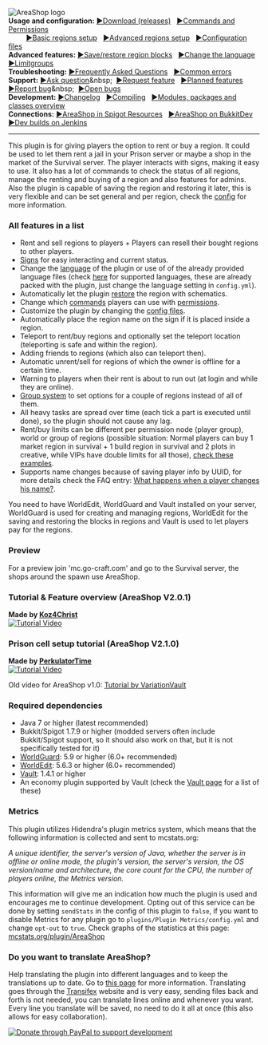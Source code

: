 ![AreaShop logo](https://cloud.githubusercontent.com/assets/6951068/9471294/f016d8ee-4b4f-11e5-9bda-d61b1c423ebb.png)<br/>
**Usage and configuration:**
[►Download (releases)](https://github.com/NLthijs48/AreaShop/releases)&nbsp;&nbsp;
[►Commands and Permissions](https://github.com/NLthijs48/AreaShop/wiki/Commands-and-Permissions)
<br/>&nbsp;&nbsp;&nbsp;&nbsp;&nbsp;&nbsp;&nbsp;&nbsp;
[►Basic regions setup](https://github.com/NLthijs48/AreaShop/wiki/Basic-regions-setup)&nbsp;&nbsp;
[►Advanced regions setup](https://github.com/NLthijs48/AreaShop/wiki/Advanced-regions-setup)&nbsp;&nbsp;
[►Configuration files](https://github.com/NLthijs48/AreaShop/wiki/The-config-system)<br/>
**Advanced features:**
[►Save/restore region blocks](https://github.com/NLthijs48/AreaShop/wiki/Region-blocks-save-restore)&nbsp;&nbsp;
[►Change the language](https://github.com/NLthijs48/AreaShop/wiki/Language-support)&nbsp;&nbsp;
[►Limitgroups](https://github.com/NLthijs48/AreaShop/wiki/Limitgroups-information-and-examples)<br/>
**Troubleshooting:**
[►Frequently Asked Questions](https://github.com/NLthijs48/AreaShop/wiki/Frequently-Asked-Questions)&nbsp;&nbsp;
[►Common errors](https://github.com/NLthijs48/AreaShop/wiki/Common-errors)<br/>
**Support:**
[►Ask question](https://github.com/NLthijs48/AreaShop/issues/new?body=Indicate%20the%20steps%20you%20did%20while%20encountering%20the%20problem,%20the%20expected%20outcome,%20and%20the%20actual%20outcome.%20Provide%20links%20to%20your%20config.yml,%20default.yml%20and%20groups.yml%20files%20(use%20pastebin.com%20or%20similar).%20Also%20provide%20a%20full%20startup%20log%20of%20your%20server%20(this%20indicates%20the%20plugin%20versions%20used).&labels=Support)&nbsp;&nbsp;
[►Request feature](https://github.com/NLthijs48/AreaShop/issues/new?body=Describe%20the%20feature%20with%20as%20much%20detail%20as%20possible:%20command,%20permissions,%20messages%20in%20chat,%20etc.%20Also%20indicate%20for%20which%20situations%20you%20would%20use%20it%20and%20why%20it%20should%20be%20added.&labels=Feature)&nbsp;&nbsp;
[►Planned features](https://github.com/NLthijs48/AreaShop/labels/Feature)&nbsp;&nbsp;
[►Report bug](https://github.com/NLthijs48/AreaShop/issues/new?body=Indicate%20the%20steps%20you%20did%20while%20encountering%20the%20problem,%20the%20expected%20outcome,%20and%20the%20actual%20outcome.%20Provide%20links%20to%20your%20config.yml,%20default.yml%20and%20groups.yml%20files%20(use%20pastebin.com%20or%20similar).%20Also%20provide%20a%20full%20startup%20log%20of%20your%20server%20(this%20indicates%20the%20plugin%20versions%20used).&labels=Bug)&nbsp;&nbsp;
[►Open bugs](https://github.com/NLthijs48/AreaShop/labels/Bug)<br/>
**Development:**
[►Changelog](https://github.com/NLthijs48/AreaShop/wiki/Changelog)&nbsp;&nbsp;
[►Compiling](https://github.com/NLthijs48/AreaShop/wiki/Compiling-AreaShop)&nbsp;&nbsp;
[►Modules, packages and classes overview](https://github.com/NLthijs48/AreaShop/wiki/Modules,-packages-and-classes-overview)<br/>
**Connections:**
[►AreaShop in Spigot Resources](http://www.spigotmc.org/resources/areashop.2991/)&nbsp;&nbsp;
[►AreaShop on BukkitDev](http://dev.bukkit.org/bukkit-plugins/regionbuyandrent/)&nbsp;&nbsp;
[►Dev builds on Jenkins](http://ci.frostcast.net/job/AreaShop/)

***

This plugin is for giving players the option to rent or buy a region. It could be used to let them rent a jail in your Prison server or maybe a shop in the market of the Survival server. The player interacts with signs, making it easy to use. It also has a lot of commands to check the status of all regions, manage the renting and buying of a region and also features for admins. Also the plugin is capable of saving the region and restoring it later, this is very flexible and can be set general and per region, check the [config](https://github.com/NLthijs48/AreaShop/wiki/The-config-system) for more information.

### All features in a list
* Rent and sell regions to players + Players can resell their bought regions to other players.
* [Signs](https://github.com/NLthijs48/AreaShop/wiki/Basic-regions-setup) for easy interacting and current status.
* Change the [language](https://github.com/NLthijs48/AreaShop/wiki/Language-support) of the plugin or use of of the already provided language files (check [here](https://github.com/NLthijs48/AreaShop/tree/master/AreaShop/src/main/resources/lang) for supported languages, these are already packed with the plugin, just change the language setting in `config.yml`).
* Automatically let the plugin [restore](https://github.com/NLthijs48/AreaShop/wiki/Region-blocks-save-restore) the region with schematics.
* Change which [commands](https://github.com/NLthijs48/AreaShop/wiki/Commands-and-Permissions) players can use with [permissions](https://github.com/NLthijs48/AreaShop/wiki/Commands-and-Permissions).
* Customize the plugin by changing the [config files](https://github.com/NLthijs48/AreaShop/wiki/The-config-system).
* Automatically place the region name on the sign if it is placed inside a region.
* Teleport to rent/buy regions and optionally set the teleport location (teleporting is safe and within the region).
* Adding friends to regions (which also can teleport then).
* Automatic unrent/sell for regions of which the owner is offline for a certain time.
* Warning to players when their rent is about to run out (at login and while they are online).
* [Group system](https://github.com/NLthijs48/AreaShop/wiki/The-config-system) to set options for a couple of regions instead of all of them.
* All heavy tasks are spread over time (each tick a part is executed until done), so the plugin should not cause any lag.
* Rent/buy limits can be different per permission node (player group), world or group of regions (possible situation: Normal players can buy 1 market region in survival + 1 build region in survival and 2 plots in creative, while VIPs have double limits for all those), [check these examples](https://github.com/NLthijs48/AreaShop/wiki/Limitgroups-information-and-examples).
* Supports name changes because of saving player info by UUID, for more details check the FAQ entry: [What happens when a player changes his name?](https://github.com/NLthijs48/AreaShop/wiki/Frequently-Asked-Questions#what-happens-when-a-player-changes-his-name).

You need to have WorldEdit, WorldGuard and Vault installed on your server, WorldGuard is used for creating and managing regions, WorldEdit for the saving and restoring the blocks in regions and Vault is used to let players pay for the regions.

### Preview
For a preview join 'mc.go-craft.com' and go to the Survival server, the shops around the spawn use AreaShop.

### Tutorial & Feature overview (AreaShop V2.0.1)
**Made by [Koz4Christ](https://www.youtube.com/user/koz4christ)**<br/>
[![Tutorial Video](https://cloud.githubusercontent.com/assets/6951068/9532789/152c33f8-4d0e-11e5-8d1c-9e80c19ceab8.png)](https://www.youtube.com/watch?v=328WrStVkzs)

### Prison cell setup tutorial (AreaShop V2.1.0)
**Made by [PerkulatorTime](https://www.youtube.com/user/PerkulatorTime)**<br/>
[![Tutorial Video](https://cloud.githubusercontent.com/assets/6951068/9532788/147526cc-4d0e-11e5-9672-1274faae280a.png)](https://www.youtube.com/watch?v=OQOsOG-EdNc)

Old video for AreaShop v1.0: [Tutorial by VariationVault](https://www.youtube.com/watch?v=k2HMCxCCOYo)

### Required dependencies
* Java 7 or higher (latest recommended)
* Bukkit/Spigot 1.7.9 or higher (modded servers often include Bukkit/Spigot support, so it should also work on that, but it is not specifically tested for it)
* [WorldGuard](http://dev.bukkit.org/bukkit-plugins/worldguard/): 5.9 or higher (6.0+ recommended)
* [WorldEdit](http://dev.bukkit.org/bukkit-plugins/worldedit/): 5.6.3 or higher (6.0+ recommended)
* [Vault](http://dev.bukkit.org/bukkit-plugins/vault/): 1.4.1 or higher
* An economy plugin supported by Vault (check the [Vault page](http://dev.bukkit.org/bukkit-plugins/vault/) for a list of these)

### Metrics
This plugin utilizes Hidendra's plugin metrics system, which means that the following information is collected and sent to mcstats.org:

*A unique identifier, the server's version of Java, whether the server is in offline or online mode, the plugin's version, the server's version, the OS version/name and architecture, the core count for the CPU, the number of players online, the Metrics version.*

This information will give me an indication how much the plugin is used and encourages me to continue development. Opting out of this service can be done by setting `sendStats` in the config of this plugin to `false`, if you want to disable Metrics for any plugin go to `plugins/Plugin Metrics/config.yml` and change `opt-out` to `true`. Check graphs of the statistics at this page: [mcstats.org/plugin/AreaShop](http://mcstats.org/plugin/AreaShop)

### Do you want to translate AreaShop?
Help translating the plugin into different languages and to keep the translations up to date. Go to [this page](https://github.com/NLthijs48/AreaShop/wiki/Language-support#translating-on-transifex) for more information. Translating goes through the [Transifex](https://www.transifex.com/projects/p/areashop/) website and is very easy, sending files back and forth is not needed, you can translate lines online and whenever you want. Every line you translate will be saved, no need to do it all at once (this also allows for easy collaboration).

[![Donate through PayPal to support development](https://www.paypal.com/en_US/i/btn/btn_donate_LG.gif)](https://www.paypal.com/cgi-bin/webscr?return=http%3A%2F%2Fdev.bukkit.org%2Fbukkit-plugins%2Fregionbuyandrent%2F&cn=Add+special+instructions+to+the+addon+author%28s%29&business=nlthijs48%40gmail.com&bn=PP-DonationsBF%3Abtn_donateCC_LG.gif%3ANonHosted&cancel_return=http%3A%2F%2Fdev.bukkit.org%2Fbukkit-plugins%2Fregionbuyandrent%2F&lc=US&item_name=AreaShop+%28from+Bukkit.org%29&cmd=_donations&rm=1&no_shipping=1&currency_code=USD)
